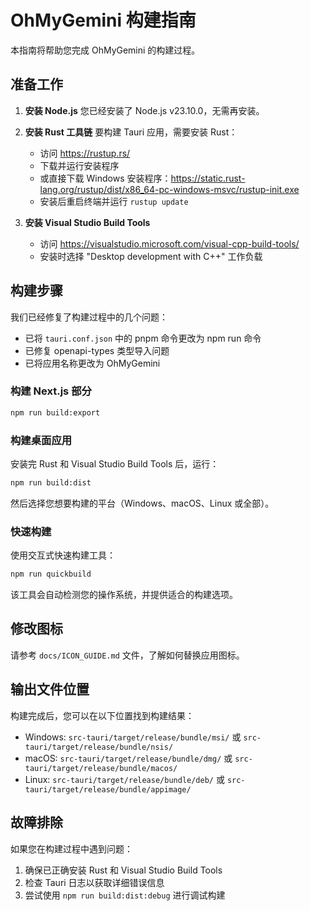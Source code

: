# OhMyGemini 构建指南

本指南将帮助您完成 OhMyGemini 的构建过程。

## 准备工作

1. **安装 Node.js**
   您已经安装了 Node.js v23.10.0，无需再安装。

2. **安装 Rust 工具链**
   要构建 Tauri 应用，需要安装 Rust：
   - 访问 https://rustup.rs/
   - 下载并运行安装程序
   - 或直接下载 Windows 安装程序：https://static.rust-lang.org/rustup/dist/x86_64-pc-windows-msvc/rustup-init.exe
   - 安装后重启终端并运行 `rustup update`

3. **安装 Visual Studio Build Tools**
   - 访问 https://visualstudio.microsoft.com/visual-cpp-build-tools/
   - 安装时选择 "Desktop development with C++" 工作负载

## 构建步骤

我们已经修复了构建过程中的几个问题：
- 已将 `tauri.conf.json` 中的 pnpm 命令更改为 npm run 命令
- 已修复 openapi-types 类型导入问题
- 已将应用名称更改为 OhMyGemini

### 构建 Next.js 部分

```bash
npm run build:export
```

### 构建桌面应用

安装完 Rust 和 Visual Studio Build Tools 后，运行：

```bash
npm run build:dist
```

然后选择您想要构建的平台（Windows、macOS、Linux 或全部）。

### 快速构建

使用交互式快速构建工具：

```bash
npm run quickbuild
```

该工具会自动检测您的操作系统，并提供适合的构建选项。

## 修改图标

请参考 `docs/ICON_GUIDE.md` 文件，了解如何替换应用图标。

## 输出文件位置

构建完成后，您可以在以下位置找到构建结果：

- Windows: `src-tauri/target/release/bundle/msi/` 或 `src-tauri/target/release/bundle/nsis/`
- macOS: `src-tauri/target/release/bundle/dmg/` 或 `src-tauri/target/release/bundle/macos/`
- Linux: `src-tauri/target/release/bundle/deb/` 或 `src-tauri/target/release/bundle/appimage/`

## 故障排除

如果您在构建过程中遇到问题：

1. 确保已正确安装 Rust 和 Visual Studio Build Tools
2. 检查 Tauri 日志以获取详细错误信息
3. 尝试使用 `npm run build:dist:debug` 进行调试构建 
